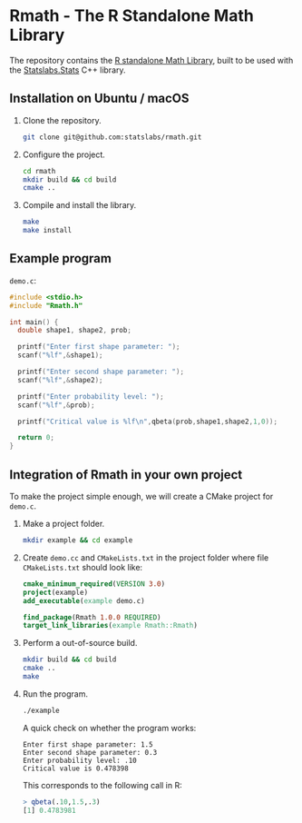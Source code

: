 # Rmath - The R Standalone Math Library

The repository contains the [R standalone Math Library](https://cran.r-project.org/doc/manuals/r-release/R-admin.html#The-standalone-Rmath-library), built to be used with the [Statslabs.Stats](https://github.com/statslabs/stats) C++ library.

## Installation on Ubuntu / macOS
1. Clone the repository.
   ```sh
   git clone git@github.com:statslabs/rmath.git
   ```
2. Configure the project.
   ```sh
   cd rmath
   mkdir build && cd build
   cmake ..
   ```
3. Compile and install the library.
   ```sh
   make
   make install
   ```

## Example program
`demo.c`:
```c
#include <stdio.h>
#include "Rmath.h"

int main() {
  double shape1, shape2, prob;

  printf("Enter first shape parameter: ");
  scanf("%lf",&shape1);

  printf("Enter second shape parameter: ");
  scanf("%lf",&shape2);

  printf("Enter probability level: ");
  scanf("%lf",&prob);

  printf("Critical value is %lf\n",qbeta(prob,shape1,shape2,1,0));

  return 0;
}
```

## Integration of Rmath in your own project
To make the project simple enough, we will create a CMake project for `demo.c`.

1. Make a project folder.
   ```sh
   mkdir example && cd example
   ```

2. Create `demo.cc` and `CMakeLists.txt` in the project folder where file `CMakeLists.txt` should look like:
   ```cmake
   cmake_minimum_required(VERSION 3.0)
   project(example)
   add_executable(example demo.c)

   find_package(Rmath 1.0.0 REQUIRED)
   target_link_libraries(example Rmath::Rmath)
   ```

3. Perform a out-of-source build.
   ```sh
   mkdir build && cd build
   cmake ..
   make
   ```

4. Run the program.
   ```sh
   ./example
   ```

   A quick check on whether the program works:
   ```
   Enter first shape parameter: 1.5
   Enter second shape parameter: 0.3
   Enter probability level: .10
   Critical value is 0.478398
   ```

   This corresponds to the following call in R:
   ```r
   > qbeta(.10,1.5,.3)
   [1] 0.4783981
   ```